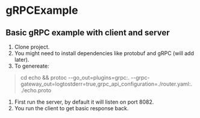 # gRPCExample
## Basic gRPC example with client and server

1. Clone project.
1. You might need to install dependencies like protobuf and gRPC (will add later).
1. To genereate:
> cd echo && protoc --go_out=plugins=grpc:. --grpc-gateway_out=logtostderr=true,grpc_api_configuration=./router.yaml:.  ./echo.proto
1. First run the server, by default it will listen on port 8082.
1. You run the client to get basic response back.



